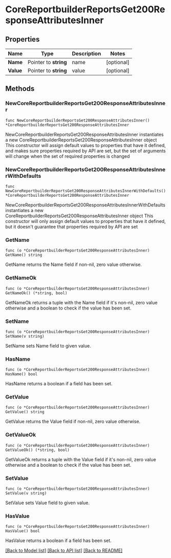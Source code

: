 # CoreReportbuilderReportsGet200ResponseAttributesInner

## Properties

Name | Type | Description | Notes
------------ | ------------- | ------------- | -------------
**Name** | Pointer to **string** | name | [optional] 
**Value** | Pointer to **string** | value | [optional] 

## Methods

### NewCoreReportbuilderReportsGet200ResponseAttributesInner

`func NewCoreReportbuilderReportsGet200ResponseAttributesInner() *CoreReportbuilderReportsGet200ResponseAttributesInner`

NewCoreReportbuilderReportsGet200ResponseAttributesInner instantiates a new CoreReportbuilderReportsGet200ResponseAttributesInner object
This constructor will assign default values to properties that have it defined,
and makes sure properties required by API are set, but the set of arguments
will change when the set of required properties is changed

### NewCoreReportbuilderReportsGet200ResponseAttributesInnerWithDefaults

`func NewCoreReportbuilderReportsGet200ResponseAttributesInnerWithDefaults() *CoreReportbuilderReportsGet200ResponseAttributesInner`

NewCoreReportbuilderReportsGet200ResponseAttributesInnerWithDefaults instantiates a new CoreReportbuilderReportsGet200ResponseAttributesInner object
This constructor will only assign default values to properties that have it defined,
but it doesn't guarantee that properties required by API are set

### GetName

`func (o *CoreReportbuilderReportsGet200ResponseAttributesInner) GetName() string`

GetName returns the Name field if non-nil, zero value otherwise.

### GetNameOk

`func (o *CoreReportbuilderReportsGet200ResponseAttributesInner) GetNameOk() (*string, bool)`

GetNameOk returns a tuple with the Name field if it's non-nil, zero value otherwise
and a boolean to check if the value has been set.

### SetName

`func (o *CoreReportbuilderReportsGet200ResponseAttributesInner) SetName(v string)`

SetName sets Name field to given value.

### HasName

`func (o *CoreReportbuilderReportsGet200ResponseAttributesInner) HasName() bool`

HasName returns a boolean if a field has been set.

### GetValue

`func (o *CoreReportbuilderReportsGet200ResponseAttributesInner) GetValue() string`

GetValue returns the Value field if non-nil, zero value otherwise.

### GetValueOk

`func (o *CoreReportbuilderReportsGet200ResponseAttributesInner) GetValueOk() (*string, bool)`

GetValueOk returns a tuple with the Value field if it's non-nil, zero value otherwise
and a boolean to check if the value has been set.

### SetValue

`func (o *CoreReportbuilderReportsGet200ResponseAttributesInner) SetValue(v string)`

SetValue sets Value field to given value.

### HasValue

`func (o *CoreReportbuilderReportsGet200ResponseAttributesInner) HasValue() bool`

HasValue returns a boolean if a field has been set.


[[Back to Model list]](../README.md#documentation-for-models) [[Back to API list]](../README.md#documentation-for-api-endpoints) [[Back to README]](../README.md)


